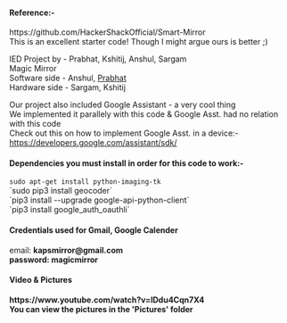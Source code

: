 <h4>Reference:-</h4>
https://github.com/HackerShackOfficial/Smart-Mirror<br>
This is an excellent starter code! Though I might argue ours is better ;)<br>


IED Project by - Prabhat, Kshitij, Anshul, Sargam<br>
Magic Mirror<br>
Software side - Anshul, <u>Prabhat</u><br>
Hardware side - Sargam, Kshitij<br>


Our project also included Google Assistant - a very cool thing<br>
We implemented it parallely with this code & Google Asst. had no relation with this code<br>
Check out this on how to implement Google Asst. in a device:-<br>
https://developers.google.com/assistant/sdk/


<h4>Dependencies you must install in order for this code to work:-</h4>
<code>sudo apt-get install python-imaging-tk</code><br>
`sudo pip3 install geocoder`<br>
`pip3 install --upgrade google-api-python-client`<br>
`pip3 install google_auth_oauthli`<br>


<h4>Credentials used for Gmail, Google Calender</h4>
email: <b>kapsmirror@gmail.com<b><br>
password: <b>magicmirror<b><br>


<h4>Video & Pictures</h4>
https://www.youtube.com/watch?v=lDdu4Cqn7X4<br>
You can view the pictures in the 'Pictures' folder<br>
<br>
